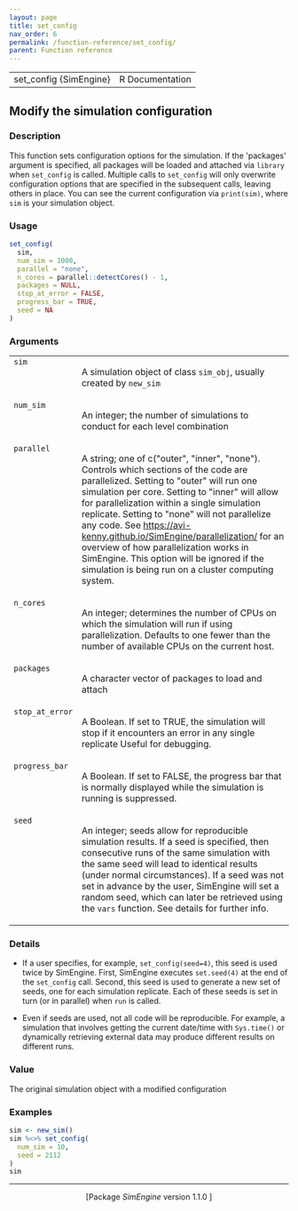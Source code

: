 ```yaml
---
layout: page
title: set_config 
nav_order: 6 
permalink: /function-reference/set_config/
parent: Function reference
---
```



<table width="100%" summary="page for set_config {SimEngine}"><tr><td>set_config {SimEngine}</td><td style="text-align: right;">R Documentation</td></tr></table>

<h2>Modify the simulation configuration</h2>

<h3>Description</h3>

<p>This function sets configuration options for the simulation. If
the 'packages' argument is specified, all packages will be loaded and
attached via <span style='font-family:&quot;SFMono-Regular&quot;,Menlo,Consolas,Monospace; font-size:0.85em'>library</span> when <span style='font-family:&quot;SFMono-Regular&quot;,Menlo,Consolas,Monospace; font-size:0.85em'>set_config</span> is called. Multiple
calls to <span style='font-family:&quot;SFMono-Regular&quot;,Menlo,Consolas,Monospace; font-size:0.85em'>set_config</span> will only overwrite configuration options that
are specified in the subsequent calls, leaving others in place. You can
see the current configuration via <span style='font-family:&quot;SFMono-Regular&quot;,Menlo,Consolas,Monospace; font-size:0.85em'>print(sim)</span>, where <span style='font-family:&quot;SFMono-Regular&quot;,Menlo,Consolas,Monospace; font-size:0.85em'>sim</span> is
your simulation object.
</p>


<h3>Usage</h3>

```R
set_config(
  sim,
  num_sim = 1000,
  parallel = "none",
  n_cores = parallel::detectCores() - 1,
  packages = NULL,
  stop_at_error = FALSE,
  progress_bar = TRUE,
  seed = NA
)
```


<h3>Arguments</h3>

<table summary="R argblock">
<tr valign="top"><td><span style='font-family:&quot;SFMono-Regular&quot;,Menlo,Consolas,Monospace; font-size:0.85em'>sim</span></td>
<td>
<p>A simulation object of class <span style='font-family:&quot;SFMono-Regular&quot;,Menlo,Consolas,Monospace; font-size:0.85em'>sim_obj</span>, usually created by
<span style='font-family:&quot;SFMono-Regular&quot;,Menlo,Consolas,Monospace; font-size:0.85em'>new_sim</span></p>
</td></tr>
<tr valign="top"><td><span style='font-family:&quot;SFMono-Regular&quot;,Menlo,Consolas,Monospace; font-size:0.85em'>num_sim</span></td>
<td>
<p>An integer; the number of simulations to conduct for each
level combination</p>
</td></tr>
<tr valign="top"><td><span style='font-family:&quot;SFMono-Regular&quot;,Menlo,Consolas,Monospace; font-size:0.85em'>parallel</span></td>
<td>
<p>A string; one of c(&quot;outer&quot;, &quot;inner&quot;, &quot;none&quot;). Controls which
sections of the code are parallelized. Setting to &quot;outer&quot; will run one
simulation per core. Setting to &quot;inner&quot; will allow for parallelization
within a single simulation replicate. Setting to &quot;none&quot; will not
parallelize any code. See
<a href="https://avi-kenny.github.io/SimEngine/parallelization/">https://avi-kenny.github.io/SimEngine/parallelization/</a> for an
overview of how parallelization works in <span class="pkg">SimEngine</span>. This option
will be ignored if the simulation is being run on a cluster computing
system.</p>
</td></tr>
<tr valign="top"><td><span style='font-family:&quot;SFMono-Regular&quot;,Menlo,Consolas,Monospace; font-size:0.85em'>n_cores</span></td>
<td>
<p>An integer; determines the number of CPUs on which the simulation
will run if using parallelization. Defaults to one fewer than the number of
available CPUs on the current host.</p>
</td></tr>
<tr valign="top"><td><span style='font-family:&quot;SFMono-Regular&quot;,Menlo,Consolas,Monospace; font-size:0.85em'>packages</span></td>
<td>
<p>A character vector of packages to load and attach</p>
</td></tr>
<tr valign="top"><td><span style='font-family:&quot;SFMono-Regular&quot;,Menlo,Consolas,Monospace; font-size:0.85em'>stop_at_error</span></td>
<td>
<p>A Boolean. If set to TRUE, the simulation will
stop if it encounters an error in any single replicate Useful for
debugging.</p>
</td></tr>
<tr valign="top"><td><span style='font-family:&quot;SFMono-Regular&quot;,Menlo,Consolas,Monospace; font-size:0.85em'>progress_bar</span></td>
<td>
<p>A Boolean. If set to FALSE, the progress bar that is
normally displayed while the simulation is running is suppressed.</p>
</td></tr>
<tr valign="top"><td><span style='font-family:&quot;SFMono-Regular&quot;,Menlo,Consolas,Monospace; font-size:0.85em'>seed</span></td>
<td>
<p>An integer; seeds allow for reproducible simulation results. If a
seed is specified, then consecutive runs of the same simulation with the
same seed will lead to identical results (under normal circumstances). If
a seed was not set in advance by the user, <span class="pkg">SimEngine</span> will set a
random seed, which can later be retrieved using the <span style='font-family:&quot;SFMono-Regular&quot;,Menlo,Consolas,Monospace; font-size:0.85em'>vars</span>
function. See details for further info.</p>
</td></tr>
</table>


<h3>Details</h3>


<ul>
<li><p>If a user specifies, for example, <span style='font-family:&quot;SFMono-Regular&quot;,Menlo,Consolas,Monospace; font-size:0.85em'>set_config(seed=4)</span>, this
seed is used twice by <span class="pkg">SimEngine</span>. First, <span class="pkg">SimEngine</span> executes
<span style='font-family:&quot;SFMono-Regular&quot;,Menlo,Consolas,Monospace; font-size:0.85em'>set.seed(4)</span> at the end of the <span style='font-family:&quot;SFMono-Regular&quot;,Menlo,Consolas,Monospace; font-size:0.85em'>set_config</span> call. Second, this
seed is used to generate a new set of seeds, one for each simulation
replicate. Each of these seeds is set in turn (or in parallel) when
<span style='font-family:&quot;SFMono-Regular&quot;,Menlo,Consolas,Monospace; font-size:0.85em'>run</span> is called.
</p>
</li>
<li><p>Even if seeds are used, not all code will be reproducible. For
example, a simulation that involves getting the current date/time with
<span style='font-family:&quot;SFMono-Regular&quot;,Menlo,Consolas,Monospace; font-size:0.85em'>Sys.time()</span> or dynamically retrieving external data may produce
different results on different runs.
</p>
</li></ul>



<h3>Value</h3>

<p>The original simulation object with a modified configuration
</p>


<h3>Examples</h3>

```R
sim <- new_sim()
sim %<>% set_config(
  num_sim = 10,
  seed = 2112
)
sim
```

<hr /><div style="text-align: center;">[Package <em>SimEngine</em> version 1.1.0 ]</div>
